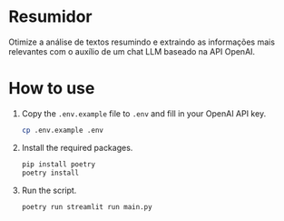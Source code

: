 # Resumidor
Otimize a análise de textos resumindo e extraindo as informações mais relevantes com o auxílio de um chat LLM baseado na API OpenAI.

# How to use
1. Copy the `.env.example` file to `.env` and fill in your OpenAI API key.
    ```bash
    cp .env.example .env
    ```

2. Install the required packages.
    ```bash
    pip install poetry
    poetry install
    ```
   
3. Run the script.
    ```bash
    poetry run streamlit run main.py
    ```